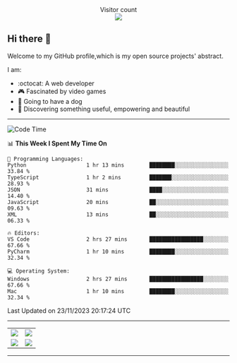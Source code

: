 
 <div align="center"> 
  Visitor count<br>
  <img src="https://profile-counter.glitch.me/ross249/count.svg" />
<!--   
  ![visitor badge](https://visitor-badge.glitch.me/badge?page_id=ross249.visitor-badge&left_color=SlateGray&right_color=green&left_text=HelloVisitors) -->
  
</div>

## Hi there :wave:
<p>Welcome to my GitHub profile,which is my open source projects' abstract.</p>
I am:

- :octocat: A web developer
- :video_game: Fascinated by video games 
- :dog: Going to have a dog
- :art: Discovering something useful, empowering and beautiful

---

<!--START_SECTION:waka-->
![Code Time](http://img.shields.io/badge/Code%20Time-545%20hrs%2019%20mins-blue)

📊 **This Week I Spent My Time On** 

```text
💬 Programming Languages: 
Python                   1 hr 13 mins        ████████░░░░░░░░░░░░░░░░░   33.84 % 
TypeScript               1 hr 2 mins         ███████░░░░░░░░░░░░░░░░░░   28.93 % 
JSON                     31 mins             ████░░░░░░░░░░░░░░░░░░░░░   14.40 % 
JavaScript               20 mins             ██░░░░░░░░░░░░░░░░░░░░░░░   09.63 % 
XML                      13 mins             ██░░░░░░░░░░░░░░░░░░░░░░░   06.33 % 

🔥 Editors: 
VS Code                  2 hrs 27 mins       █████████████████░░░░░░░░   67.66 % 
PyCharm                  1 hr 10 mins        ████████░░░░░░░░░░░░░░░░░   32.34 % 

💻 Operating System: 
Windows                  2 hrs 27 mins       █████████████████░░░░░░░░   67.66 % 
Mac                      1 hr 10 mins        ████████░░░░░░░░░░░░░░░░░   32.34 % 
```


 Last Updated on 23/11/2023 20:17:24 UTC
<!--END_SECTION:waka-->

---

<table align="center" width="100%">
	
  <tr>
    <td align="center" width="50%">
      <img align="center" src="https://stats.justsong.cn/api/leetcode/?username=JimLuo_" />
    </td>
    <td align="center" width="50%">
      <img align="center" src="https://github-readme-stats.vercel.app/api?username=Ross249&show_icons=true&theme=solarized-light" />
    </td>
  </tr>
  <tr>
          <td align="center">
            <img align="center" src="https://github-readme-stats.vercel.app/api/top-langs/?username=Ross249&langs_count=8&layout=compact&theme=solarized-light" />
          </td>
    <td align="center">
      <img align="center" src="https://github-readme-streak-stats.herokuapp.com/?user=namyakhan&theme=solarized-light&hide_border=false" />
    </td>
  </tr>
</table>

---
<!--
<div style="display: inline-block;width: 50%;">
		<div style="display: inline-block">
			<img align="center" src="https://github-readme-stats.vercel.app/api/top-langs/?username=Ross249&langs_count=6&layout=compact&theme=solarized-light" />
		</div>
		<div style="display: inline-block">
			<img align="center" src="https://github-readme-stats.vercel.app/api?username=Ross249&show_icons=true&theme=solarized-light" />
		</div> 
 		<div>
			<img align="center" src="https://github-readme-streak-stats.herokuapp.com/?user=namyakhan&theme=solarized-light&hide_border=false" />
		</div> 
	</div> -->
<!-- <a href="#">
  <img align="center" src="https://stats.justsong.cn/api/leetcode/?username=ross249&cn=true" />
</a>
<a href="#">
  <img align="center" src="https://stats.justsong.cn/api/juejin?id=4125023360530574" />
</a> -->

<!-- ![Snake animation](https://github.com/Ross249/Ross249/blob/output/github-contribution-grid-snake.svg) -->
